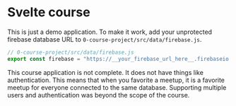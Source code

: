 # Svelte course

This is just a demo application. To make it work, add your unprotected firebase database URL to `0-course-project/src/data/firebase.js`.

```js
// 0-course-project/src/data/firebase.js
export const firebase = "https://__your_firebase_url_here__.firebaseio.com";
```

This course application is not complete. It does not have things like authentication. This means that when you favorite a meetup, it is a favorite meetup for everyone connected to the same database. Supporting multiple users and authentication was beyond the scope of the course.
